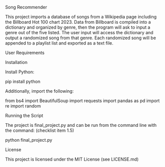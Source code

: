 Song Recommender

This project imports a database of songs from a Wikipedia page including the Billboard Hot 100 chart 2023. Data from Billboard is compiled into a dictionary and organized by genre, then the program will ask to input a genre out of the five listed. The user input will access the dictionary and output a randomized song from that genre. Each randomized song will be appended to a playlist list and exported as a text file.

User Requirements

Installation

Install Python:

pip install python

Additionally, import the following:

from bs4 import BeautifulSoup
import requests
import pandas as pd
import re
import random

Running the Script

The project is final_project.py and can be run from the command line with the command: (checklist item 1.5)

python final_project.py

License

This project is licensed under the MIT License (see LICENSE.md)